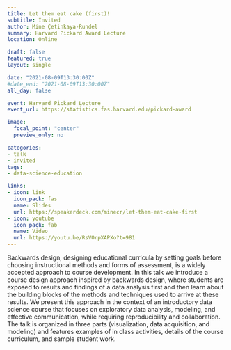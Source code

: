 ```yaml
---
title: Let them eat cake (first)!
subtitle: Invited
author: Mine Çetinkaya-Rundel
summary: Harvard Pickard Award Lecture
location: Online

draft: false
featured: true
layout: single

date: "2021-08-09T13:30:00Z"
#date_end: "2021-08-09T13:30:00Z"
all_day: false

event: Harvard Pickard Lecture
event_url: https://statistics.fas.harvard.edu/pickard-award

image:
  focal_point: "center"
  preview_only: no

categories:
- talk
- invited
tags:
- data-science-education

links:
- icon: link
  icon_pack: fas
  name: Slides
  url: https://speakerdeck.com/minecr/let-them-eat-cake-first
- icon: youtube
  icon_pack: fab
  name: Video
  url: https://youtu.be/RsVOrpXAPXo?t=981
---
```


Backwards design, designing educational curricula by setting goals before choosing instructional methods and forms of assessment, is a widely accepted approach to course development. In this talk we introduce a course design approach inspired by backwards design, where students are exposed to results and findings of a data analysis first and then learn about the building blocks of the methods and techniques used to arrive at these results. We present this approach in the context of an introductory data science course that focuses on exploratory data analysis, modeling, and effective communication, while requiring reproducibility and collaboration. The talk is organized in three parts (visualization, data acquisition, and modeling) and features examples of in class activities, details of the course curriculum, and sample student work.
